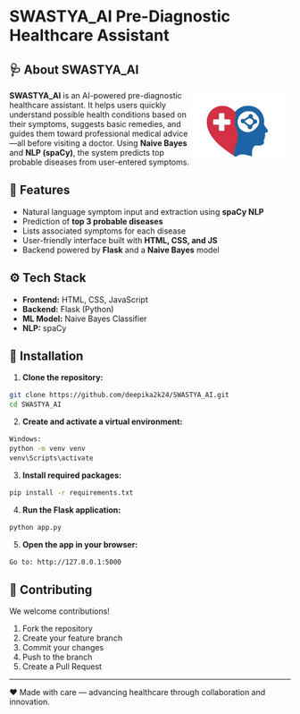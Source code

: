 # SWASTYA_AI   Pre-Diagnostic Healthcare Assistant

## 🩺 About SWASTYA_AI
<img width="180" alt="Icon" src="https://github.com/deepika2k24/SWASTYA_AI/blob/main/logo.png" align="right" />

**SWASTYA_AI** is an AI-powered pre-diagnostic healthcare assistant. It helps users quickly understand possible health conditions based on their symptoms, suggests basic remedies, and guides them toward professional medical advice—all before visiting a doctor. Using **Naive Bayes** and **NLP (spaCy)**, the system predicts top probable diseases from user-entered symptoms.

## 🌟 Features

- Natural language symptom input and extraction using **spaCy NLP**  
- Prediction of **top 3 probable diseases**  
- Lists associated symptoms for each disease  
- User-friendly interface built with **HTML, CSS, and JS**  
- Backend powered by **Flask** and a **Naive Bayes** model  


## ⚙️ Tech Stack

- **Frontend:** HTML, CSS, JavaScript  
- **Backend:** Flask (Python)  
- **ML Model:** Naive Bayes Classifier  
- **NLP:** spaCy  


## 🚀 Installation

1. **Clone the repository:**
```bash
git clone https://github.com/deepika2k24/SWASTYA_AI.git
cd SWASTYA_AI
```

2. **Create and activate a virtual environment:**
```bash
Windows:
python -m venv venv
venv\Scripts\activate
```
3. **Install required packages:**
```bash
pip install -r requirements.txt
```
4. **Run the Flask application:**
```bash
python app.py
```

5. **Open the app in your browser:**
```bash
Go to: http://127.0.0.1:5000
```
## 🤝 Contributing

We welcome contributions!
1. Fork the repository
2. Create your feature branch
3. Commit your changes
4. Push to the branch
5. Create a Pull Request
---

❤️ Made with care — advancing healthcare through collaboration and innovation.

